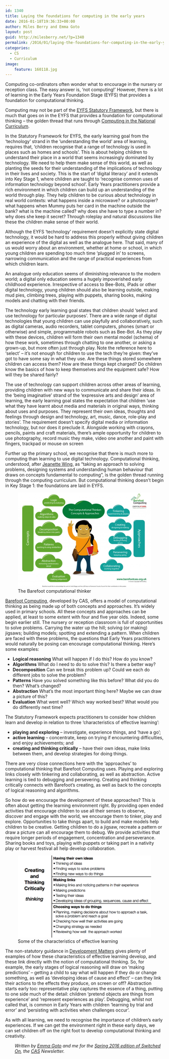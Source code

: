 ```yaml
---
id: 1340
title: Laying the foundations for computing in the early years
date: 2016-01-18T19:36:33+00:00
author: Miles Berry and Emma Goto
layout: post
guid: http://milesberry.net/?p=1340
permalink: /2016/01/laying-the-foundations-for-computing-in-the-early-years/
categories:
  - CS
  - Curriculum
image:
    feature: 160118.jpg
---
```

Computing co-ordinators often wonder what to encourage in the nursery or reception class. The easy answer is, ‘not computing!’ However, there is a lot of learning in the Early Years Foundation Stage (EYFS) that provides a foundation for computational thinking.

Computing may not be part of the [EYFS Statutory Framework](https://www.gov.uk/government/uploads/system/uploads/attachment_data/file/335504/EYFS_framework_from_1_September_2014__with_clarification_note.pdf), but there is much that goes on in the EYFS that provides a foundation for computational thinking &#8211; the golden thread that runs through [Computing in the National Curriculum](https://www.gov.uk/government/publications/national-curriculum-in-england-computing-programmes-of-study/national-curriculum-in-england-computing-programmes-of-study).

In the Statutory Framework for EYFS, the early learning goal from the ‘technology’ strand in the ‘understanding the world’ area of learning, requires that, ‘children recognise that a range of technology is used in places such as homes and schools’. This is about helping children to understand their place in a world that seems increasingly dominated by technology. We need to help them make sense of this world, as well as planting the seeds for their understanding of the implications of technology in their lives and society. This is the start of ‘digital literacy’ and it extends into Key Stage 1, where children are taught to ‘recognise common uses of information technology beyond school’. Early Years practitioners provide a rich environment in which children can build up an understanding of the world through play. They help children to be curious about technology in real world contexts: what happens inside a microwave? or a photocopier? what happens when Mummy puts her card in the machine outside the bank? what is the machine called? why does she have to type a number in? why does she keep it secret? Through roleplay and natural discussions like these the children make sense of their world.

Although the EYFS ‘technology’ requirement doesn’t explicitly state digital technology, it would be hard to address this properly without giving children an experience of the digital as well as the analogue here. That said, many of us would worry about an environment, whether at home or school, in which young children are spending too much time ‘plugged in’ to screens, narrowing communication and the range of practical experiences from which children learn.

An analogue only education seems of diminishing relevance to the modern world; a digital only education seems a hugely impoverished early childhood experience. Irrespective of access to Bee-Bots, iPads or other digital technology, young children should also be learning outside, making mud pies, climbing trees, playing with puppets, sharing books, making models and chatting with their friends.

The technology early learning goal states that children should ‘select and use technology for particular purposes’. There are a wide range of digital technologies that young children can use playfully and collaboratively, such as digital cameras, audio recorders, tablet computers, phones (smart or otherwise) and simple, programmable robots such as Bee-Bot. As they play with these devices, children will form their own mental model (schema) of how these work, sometimes through chatting to one another, or asking a grown-up, but more often just through play. Note the reference here to ‘select’ – it’s not enough for children to use the tech they’re given: they’ve got to have some say in what they use. Are these things stored somewhere children can access them? How are these things kept charged? Do children know the basics of how to keep themselves and the equipment safe? How will they be shared fairly?

The use of technology can support children across other areas of learning, providing children with new ways to communicate and share their ideas. In the ‘being imaginative’ strand of the ‘expressive arts and design’ area of learning, the early learning goal states the expectation that children ‘use what they have learnt about media and materials in original ways, thinking about uses and purposes. They represent their own ideas, thoughts and feelings through design and technology, art, music, dance, role-play and stories’. The requirement doesn’t specify digital media or information technology, but nor does it preclude it. Alongside working with crayons, pencils, paints and craft materials, there’s ample opportunity for children to use photography, record music they make, video one another and paint with fingers, trackpad or mouse on screen

Further up the primary school, we recognise that there is much more to computing than learning to use digital technology. Computational thinking, understood, after [Jeanette Wing](http://rsta.royalsocietypublishing.org/content/366/1881/3717), as “taking an approach to solving problems, designing systems and understanding human behaviour that draws on concepts fundamental to computing”, is the golden thread running through the computing curriculum. But computational thinking doesn’t begin in Key Stage 1: the foundations are laid in EYFS.

<figure>
<img src="/wp-content/uploads/2016/01/Barefoot-CT-Poster-for-website-1024x723.jpg">
<figcaption>The Barefoot computational thinker
</figcaption>
</figure>



[Barefoot Computing](http://barefootcas.org.uk/), developed by CAS, offers a model of computational thinking as being made up of both concepts and approaches. It’s widely used in primary schools. All these concepts and approaches can be applied, at least to some extent with four and five year olds. Indeed, some begin earlier still. The nursery or reception classroom is full of opportunities to solve problems. Carrying the water up the hill; solving (or making) jigsaws; building models; spotting and extending a pattern. When children are faced with these problems, the questions that Early Years practitioners would naturally be posing can encourage computational thinking. Here’s some examples:

  * **Logical reasoning** What will happen if I do this? How do you know?
  * **Algorithms** What do I need to do to solve this? Is there a better way?
  * **Decomposition** Can we break this problem up? Could we each do different jobs to solve the problem?
  * **Patterns** Have you solved something like this before? What did you do then? What’s changed?
  * **Abstraction** What’s the most important thing here? Maybe we can draw a picture of this?
  * **Evaluation** What went well? Which way worked best? What would you do differently next time?

The Statutory Framework expects practitioners to consider how children learn and develop in relation to three ‘characteristics of effective learning’:

  * **playing and exploring** &#8211; investigate, experience things, and ‘have a go’;
  * **active learning** &#8211; concentrate, keep on trying if encountering difficulties, and enjoy achievements; and
  * **creating and thinking critically** &#8211; have their own ideas, make links between them, and develop strategies for doing things.

There are very close connections here with the ‘approaches’ to computational thinking that Barefoot Computing uses. Playing and exploring links closely with tinkering and collaborating, as well as abstraction. Active learning is tied to debugging and persevering. Creating and thinking critically connects with Barefoot’s creating, as well as back to the concepts of logical reasoning and algorithms.

So how do we encourage the development of these approaches? This is often about getting the learning environment right. By providing open ended activities that encourage children to use all their senses to observe, discover and engage with the world, we encourage them to tinker, play and explore. Opportunities to take things apart, to build and make models help children to be creative. Getting children to do a jigsaw, recreate a pattern or draw a picture can all encourage them to debug. We provide activities that require longer periods of engagement, concentration and perseverance. Sharing books and toys, playing with puppets or taking part in a nativity play or harvest festival all help develop collaboration.

<figure>
<img src="/wp-content/uploads/2016/01/Screen-Shot-2016-01-18-at-20.17.20.png">
<figcaption>Some of the characteristics of effective learning
</figcaption>
</figure>



The non-statutory guidance in [Development Matters](http://www.foundationyears.org.uk/files/2012/03/Development-Matters-FINAL-PRINT-AMENDED.pdf) gives plenty of examples of how these characteristics of effective learning develop, and these link directly with the notion of computational thinking. So, for example, the early stages of logical reasoning will draw on ‘making predictions’ &#8211; getting a child to say what will happen if they do or change something, as well as ‘developing ideas of cause and effect’ &#8211; can they link their actions to the effects they produce, on screen or off? Abstraction starts early too: representative play captures the essence of a thing, putting to one side much of the detail: children ‘pretend objects are things from experience’ and ‘represent experiences as play’. Debugging, whilst not called that, is common in Early Years with children ‘learning by trial and error’ and ‘persisting with activities when challenges occur’.

As with all learning, we need to recognise the importance of children’s early experiences. If we can get the environment right in these early days, we can set children off on the right foot to develop computational thinking and creativity.

<p style="padding-left: 30px;">
  <em>Written by <a href="http://www.winchester.ac.uk/academicdepartments/teacherdevelopment/Peopleprofilesteacherdevelopment/Academicprofiles/Pages/mrs-emma-goto.aspx">Emma Goto</a> and me for the <a href="http://community.computingatschool.org.uk/files/6917/original.pdf">Spring 2016 edition of Switched On</a>, the <a href="http://www.computingatschool.org.uk/">CAS</a> Newsletter. </em>
</p>
